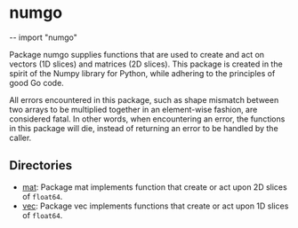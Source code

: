 # numgo
--
    import "numgo"

Package numgo supplies functions that are used to create and act on vectors (1D
slices) and matrices (2D slices). This package is created in the spirit of the
Numpy library for Python, while adhering to the principles of good Go code.

All errors encountered in this package, such as shape mismatch between two
arrays to be multiplied together in an element-wise fashion, are considered
fatal. In other words, when encountering an error, the functions in this package
will die, instead of returning an error to be handled by the caller.

## Directories

- [mat](https://github.com/NDari/numgo/tree/master/mat): Package mat implements function that create or act upon 2D slices of `float64`.
- [vec](https://github.com/NDari/numgo/tree/master/vec): Package vec implements functions that create or act upon 1D slices of `float64`.
